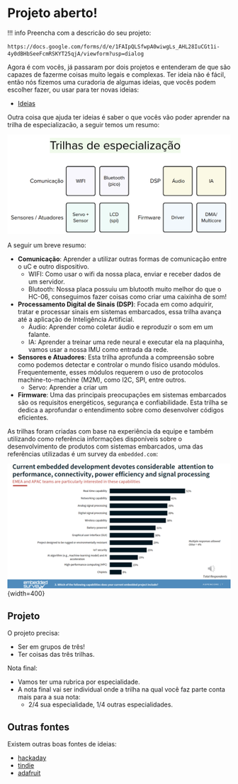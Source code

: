 # Projeto aberto!

!!! info
    Preencha com a descricão do seu projeto:
    
    https://docs.google.com/forms/d/e/1FAIpQLSfwpA0wiwgLs_AHL28IuCGt1i-4y0dBHbSeeFcmRSKYT25qjA/viewform?usp=dialog

Agora é com vocês, já passaram por dois projetos e entenderam de que são capazes de fazerme coisas muito legais e complexas. Ter ideia não é fácil, então nós fizemos uma curadoria de algumas ideias, que vocês podem escolher fazer, ou usar para ter novas ideias:

- [Ideias](https://docs.google.com/spreadsheets/d/1G-PC3vaRSkxljorcNbnRracTNgGwdA5xolt-NPy4ndI/edit?gid=0#gid=0)

Outra coisa que ajuda ter ideias é saber o que vocês vão poder aprender na trilha de especializacão, a seguir temos um resumo:

![](imgs/trilhas.png)

A seguir um breve resumo:

- **Comunicação**: Aprender a utilizar outras formas de comunicação entre o uC e outro dispositivo.
    - WIFI: Como usar o wifi da nossa placa, enviar e receber dados de um servidor.
    - Blutooth: Nossa placa possuiu um blutooth muito melhor do que o HC-06, conseguimos fazer coisas como criar uma caixinha de som!
- **Processamento Digital de Sinais (DSP)**: Focada em como adquirir, tratar e processar sinais em sistemas embarcados, essa trilha avança até a aplicação de Inteligência Artificial.
    - Áudio: Aprender como coletar áudio e reproduzir o som em um falante.
    - IA: Aprender a treinar uma rede neural e executar ela na plaquinha, vamos usar a nossa IMU como entrada da rede.
- **Sensores e Atuadores**: Esta trilha aprofunda a compreensão sobre como podemos detectar e controlar o mundo físico usando módulos. Frequentemente, esses módulos requerem o uso de protocolos machine-to-machine (M2M), como I2C, SPI, entre outros.
    - Servo: Aprender a criar um 
- **Firmware**: Uma das principais preocupações em sistemas embarcados são os requisitos energéticos, segurança e confiabilidade. Esta trilha se dedica a aprofundar o entendimento sobre como desenvolver códigos eficientes.

As trilhas foram criadas com base na experiência da equipe e também utilizando como referência informações disponíveis sobre o desenvolvimento de produtos com sistemas embarcados, uma das referências utilizadas é um survey da `embedded.com`:

![](imgs/about-expert-survey.png){width=400}

## Projeto

O projeto precisa:

- Ser em grupos de três! 
- Ter coisas das três trilhas.

Nota final:

- Vamos ter uma rubrica por especialidade.
- A nota final vai ser individual onde a trilha na qual você faz parte conta mais para a sua nota:
    - 2/4 sua especialidade, 1/4 outras especialidades.
    
## Outras fontes

Existem outras boas fontes de ideias:

- [hackaday](https://hackaday.io/discover)
- [tindie](https://www.tindie.com/)
- [adafruit](https://blog.adafruit.com/page/2/)

